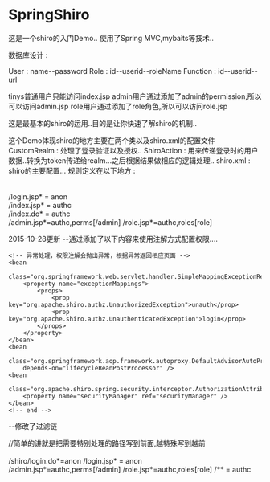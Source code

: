 # SpringShiro

这是一个shiro的入门Demo..
使用了Spring MVC,mybaits等技术..

数据库设计 :

User : name--password
Role : id--userid--roleName
Function : id--userid--url

tinys普通用户只能访问index.jsp
admin用户通过添加了admin的permission,所以可以访问admin.jsp
role用户通过添加了role角色,所以可以访问role.jsp

这是最基本的shiro的运用..目的是让你快速了解shiro的机制..


这个Demo体现shiro的地方主要在两个类以及shiro.xml的配置文件
CustomRealm : 处理了登录验证以及授权..
ShiroAction : 用来传递登录时的用户数据..转换为token传递给realm...之后根据结果做相应的逻辑处理..
shiro.xml : shiro的主要配置...
	规则定义在以下地方 :
		<!-- 过滤链定义 -->  
        <property name="filterChainDefinitions">  
            <value>  
                /login.jsp* = anon  
                /index.jsp* = authc  
                /index.do* = authc  
                /admin.jsp*=authc,perms[/admin]
                /role.jsp*=authc,roles[role]
             </value>  
        </property>  


2015-10-28更新
--通过添加了以下内容来使用注解方式配置权限....
    <!-- Support Shiro Annotation 必须放在springMVC配置文件中 -->

    <!-- 异常处理，权限注解会抛出异常，根据异常返回相应页面 -->
    <bean
        class="org.springframework.web.servlet.handler.SimpleMappingExceptionResolver">
        <property name="exceptionMappings">
            <props>
                <prop key="org.apache.shiro.authz.UnauthorizedException">unauth</prop>
                <prop key="org.apache.shiro.authz.UnauthenticatedException">login</prop>
            </props>
        </property>
    </bean>
    <bean
        class="org.springframework.aop.framework.autoproxy.DefaultAdvisorAutoProxyCreator"
        depends-on="lifecycleBeanPostProcessor" />
    <bean
        class="org.apache.shiro.spring.security.interceptor.AuthorizationAttributeSourceAdvisor">
        <property name="securityManager" ref="securityManager" />
    </bean>
    <!-- end -->
    
--修改了过滤链
<!-- 过滤链定义 -->  
//简单的讲就是把需要特别处理的路径写到前面,越特殊写到越前
        <property name="filterChainDefinitions">  
            <value>  
                <!-- 注意这里需要把前缀写全.../shiro这里 -->
                /shiro/login.do*=anon
                /login.jsp* = anon  
                /admin.jsp*=authc,perms[/admin]
                /role.jsp*=authc,roles[role]
                /** = authc
             </value>  
        </property>  